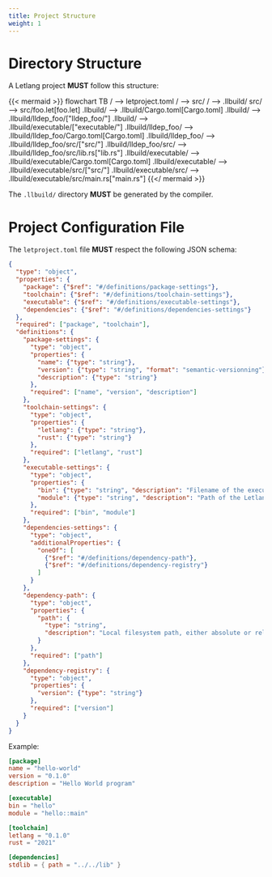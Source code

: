 ```yaml
---
title: Project Structure
weight: 1
---
```


# Directory Structure

A Letlang project **MUST** follow this structure:

{{< mermaid >}}
flowchart TB
  / --> letproject.toml
  / --> src/
  / --> .llbuild/
  src/ --> src/foo.let[foo.let]
  .llbuild/ --> .llbuild/Cargo.toml[Cargo.toml]
  .llbuild/ --> .llbuild/lldep_foo/["lldep_foo/"]
  .llbuild/ --> .llbuild/executable/["executable/"]
  .llbuild/lldep_foo/ --> .llbuild/lldep_foo/Cargo.toml[Cargo.toml]
  .llbuild/lldep_foo/ --> .llbuild/lldep_foo/src/["src/"]
  .llbuild/lldep_foo/src/ --> .llbuild/lldep_foo/src/lib.rs["lib.rs"]
  .llbuild/executable/ --> .llbuild/executable/Cargo.toml[Cargo.toml]
  .llbuild/executable/ --> .llbuild/executable/src/["src/"]
  .llbuild/executable/src/ --> .llbuild/executable/src/main.rs["main.rs"]
{{</ mermaid >}}

The `.llbuild/` directory **MUST** be generated by the compiler.

# Project Configuration File

The `letproject.toml` file **MUST** respect the following JSON schema:

```json
{
  "type": "object",
  "properties": {
    "package": {"$ref": "#/definitions/package-settings"},
    "toolchain": {"$ref": "#/definitions/toolchain-settings"},
    "executable": {"$ref": "#/definitions/executable-settings"},
    "dependencies": {"$ref": "#/definitions/dependencies-settings"}
  },
  "required": ["package", "toolchain"],
  "definitions": {
    "package-settings": {
      "type": "object",
      "properties": {
        "name": {"type": "string"},
        "version": {"type": "string", "format": "semantic-versionning"},
        "description": {"type": "string"}
      },
      "required": ["name", "version", "description"]
    },
    "toolchain-settings": {
      "type": "object",
      "properties": {
        "letlang": {"type": "string"},
        "rust": {"type": "string"}
      },
      "required": ["letlang", "rust"]
    },
    "executable-settings": {
      "type": "object",
      "properties": {
        "bin": {"type": "string", "description": "Filename of the executable"},
        "module": {"type": "string", "description": "Path of the Letlang module containing the main function"}
      },
      "required": ["bin", "module"]
    },
    "dependencies-settings": {
      "type": "object",
      "additionalProperties": {
        "oneOf": [
          {"$ref": "#/definitions/dependency-path"},
          {"$ref": "#/definitions/dependency-registry"}
        ]
      }
    },
    "dependency-path": {
      "type": "object",
      "properties": {
        "path": {
          "type": "string",
          "description": "Local filesystem path, either absolute or relative to the project's root"
        }
      },
      "required": ["path"]
    },
    "dependency-registry": {
      "type": "object",
      "properties": {
        "version": {"type": "string"}
      },
      "required": ["version"]
    }
  }
}
```

Example:

```toml
[package]
name = "hello-world"
version = "0.1.0"
description = "Hello World program"

[executable]
bin = "hello"
module = "hello::main"

[toolchain]
letlang = "0.1.0"
rust = "2021"

[dependencies]
stdlib = { path = "../../lib" }
```

